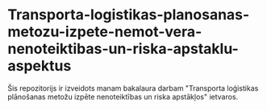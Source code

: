 # Transporta-logistikas-planosanas-metozu-izpete-nemot-vera-nenoteiktibas-un-riska-apstaklu-aspektus
Šis repozitorijs ir izveidots manam bakalaura darbam "Transporta loģistikas plānošanas metožu izpēte nenoteiktības un riska apstākļos" ietvaros.
